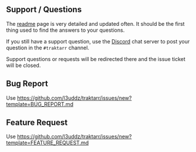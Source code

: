 <!--
Before opening a new issue, please ensure:
- You use Discord chat for support/questions.
- You search for existing bugs/feature requests.
- Remove extraneous template details.
- Do not prefix title with type of issue (Feature Request, Bug, etc.) The appropriate labels will be added during triage.
-->

## Support / Questions

The [readme](https://github.com/l3uddz/traktarr/blob/master/README.md) page is very detailed and updated often. It should be the first thing used to find the answers to your questions.

If you still have a support question, use the [Discord](https://discord.io/cloudbox) chat server to post your question in the `#traktarr` channel.

Support questions or requests will be redirected there and the issue ticket will be closed.

## Bug Report

Use https://github.com/l3uddz/traktarr/issues/new?template=BUG_REPORT.md

## Feature Request

Use https://github.com/l3uddz/traktarr/issues/new?template=FEATURE_REQUEST.md
